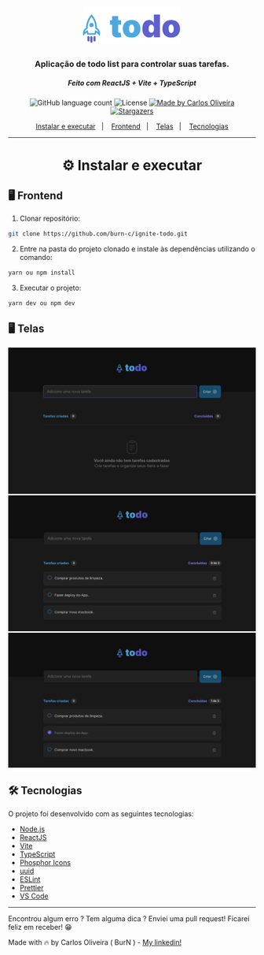 <h1 align="center">
  <img alt="logo todo app" title="todo app" src="./src/assets/logo-todo.svg" width="200px" />
</h1>

<h3 align="center">
Aplicação de todo list para controlar suas tarefas.
</h3>
<h5 align="center">
  Feito com ReactJS + Vite +  TypeScript
</h5>




<p align="center">
  <img alt="GitHub language count" src="https://img.shields.io/github/languages/count/burn-c/ignite-todo?color=red">
  <img alt="License" src="https://img.shields.io/badge/licence-MIT-red">
   <a href="https://www.linkedin.com/in/carlosoliveiradev/">
    <img alt="Made by Carlos Oliveira" src="https://img.shields.io/badge/made%20by-carlos%20oliveira-red">
  </a>
  <a href="https://github.com/burn-c/goeat-api/stargazers">
    <img alt="Stargazers" src="https://img.shields.io/github/stars/burn-c/ignite-todo?style=social">
  </a>
</p>

<p align="center">
  <a href="#---instalar-e-executar">Instalar e executar</a>&nbsp;&nbsp;&nbsp;|&nbsp;&nbsp;&nbsp;
  <a href="#-frontend">Frontend</a>&nbsp;&nbsp;&nbsp;|&nbsp;&nbsp;&nbsp;
  <a href="#-telas">Telas</a>&nbsp;&nbsp;&nbsp;|&nbsp;&nbsp;&nbsp;
  <a href="#-tecnologias">Tecnologias</a>
</p>

<hr>

<h1 align="center">
  ⚙ Instalar e executar
</h1>


## 🖥 Frontend

1. Clonar repositório:

```sh
git clone https://github.com/burn-c/ignite-todo.git
```
2. Entre na pasta do projeto clonado e instale às dependências utilizando o comando:

```sh
yarn ou npm install
```

3. Executar o projeto:

```sh
yarn dev ou npm dev
```
## 🖥️ Telas
<div align='center'>
  <img alt="App empty state" title="App empty state" src="./docs/empty.png" width="600px" />
  <img alt="App taks created" title="App taks created" src="./docs/task-created.png" width="600px" />
  <img alt="App taks created" title="App taks created" src="./docs/progress-task.png" width="600px" />
</div>

## 🛠 Tecnologias

O projeto foi desenvolvido com as seguintes tecnologias:

-  [Node.js](https://nodejs.org/)
-  [ReactJS](https://reactjs.org/)
-  [Vite](https://vitejs.dev/)
-  [TypeScript](https://www.typescriptlang.org/)
-  [Phosphor Icons](https://phosphoricons.com/)
-  [uuid](https://github.com/uuidjs/uuid)
-  [ESLint](https://eslint.org/)
-  [Prettier](https://prettier.io/)
-  [VS Code](https://code.visualstudio.com/)

---

Encontrou algum erro ? Tem alguma dica ? Enviei uma pull request! Ficarei feliz em receber! 😁

Made with 🔥 by Carlos Oliveira ( BurN  ) - [My linkedin!](https://www.linkedin.com/in/carlosoliveiradev/)